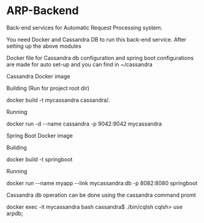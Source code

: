 # ARP-Backend
Back-end services for Automatic Request Processing system. 

You need Docker and Cassandra DB to run this back-end service. After setting up the above modules

Docker file for Cassandra db configuration and spring boot configurations are made for auto set-up and you can find in ~/cassandra

Cassandra Docker image

Building (Run for project root dir)

docker build -t mycassandra cassandra/.

Running

docker run -d --name cassandra -p 9042:9042 mycassandra

Spring Boot Docker image

Building

docker build -t springboot

Running

docker run --name myapp --link mycassandra:db -p 8082:8080 springboot

Cassandra db operation can be done using the cassandra command promt

docker exec -it mycassandra bash
cassandra$ ./bin/cqlsh
cqlsh> use arpdb;

